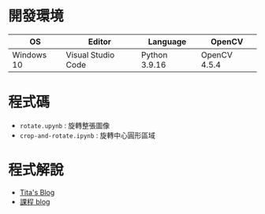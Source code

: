 # 開發環境

| OS         | Editor             | Language      | OpenCV       |
|------------|--------------------|---------------|--------------|
| Windows 10 | Visual Studio Code | Python 3.9.16 | OpenCV 4.5.4 |

# 程式碼

- `rotate.upynb` : 旋轉整張圖像
- `crop-and-rotate.ipynb` : 旋轉中心圓形區域

# 程式解說

- [Tita's Blog](https://titaliu1224.github.io/posts/image_crop_and_rotate/)
- [課程 blog](https://yzucs362hw.blogspot.com/2023/03/s1091444-1.html)